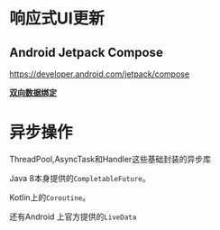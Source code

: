 # 响应式UI更新

## Android Jetpack Compose

https://developer.android.com/jetpack/compose

[**双向数据绑定**](https://developer.android.com/topic/libraries/data-binding/two-way?hl=zh-cn)

# 异步操作

ThreadPool,AsyncTask和Handler这些基础封装的异步库

Java 8本身提供的`CompletableFuture`。

Kotlin上的`Coroutine`。

还有Android 上官方提供的`LiveData`
